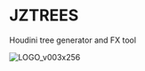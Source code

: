 # JZTREES
Houdini tree generator and FX tool

![LOGO_v003x256](https://user-images.githubusercontent.com/23189306/123200050-5e598a80-d4f3-11eb-9e53-72cd2bff151a.png)

